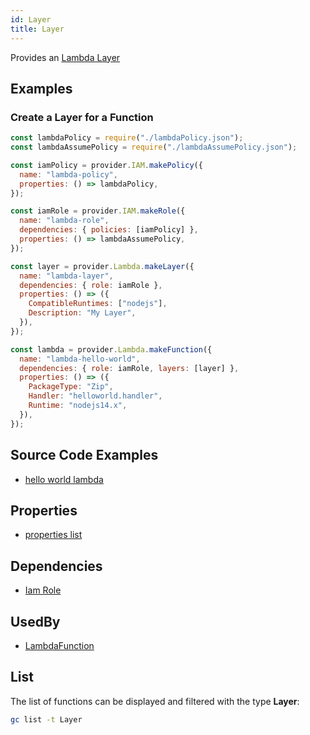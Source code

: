 ```yaml
---
id: Layer
title: Layer
---
```


Provides an [Lambda Layer](https://console.aws.amazon.com/lambda/home?/layers)

## Examples

### Create a Layer for a Function

```js
const lambdaPolicy = require("./lambdaPolicy.json");
const lambdaAssumePolicy = require("./lambdaAssumePolicy.json");

const iamPolicy = provider.IAM.makePolicy({
  name: "lambda-policy",
  properties: () => lambdaPolicy,
});

const iamRole = provider.IAM.makeRole({
  name: "lambda-role",
  dependencies: { policies: [iamPolicy] },
  properties: () => lambdaAssumePolicy,
});

const layer = provider.Lambda.makeLayer({
  name: "lambda-layer",
  dependencies: { role: iamRole },
  properties: () => ({
    CompatibleRuntimes: ["nodejs"],
    Description: "My Layer",
  }),
});

const lambda = provider.Lambda.makeFunction({
  name: "lambda-hello-world",
  dependencies: { role: iamRole, layers: [layer] },
  properties: () => ({
    PackageType: "Zip",
    Handler: "helloworld.handler",
    Runtime: "nodejs14.x",
  }),
});
```

## Source Code Examples

- [hello world lambda](https://github.com/grucloud/grucloud/blob/main/example/aws/lambda/nodejs/helloworkd/iac.js)

## Properties

- [properties list](https://docs.aws.amazon.com/AWSJavaScriptSDK/latest/AWS/Lambda.html#publishLayerVersion-property)

## Dependencies

- [Iam Role](../IAM/Role.md)

## UsedBy

- [LambdaFunction](./Function.md)

## List

The list of functions can be displayed and filtered with the type **Layer**:

```sh
gc list -t Layer
```

```txt

```
